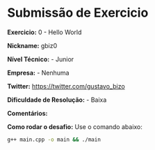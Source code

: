 # Submissão de Exercicio

**Exercicio:** 0 - Hello World

**Nickname:** gbiz0 

**Nível Técnico:** - Junior

**Empresa:** - Nenhuma

**Twitter:** https://twitter.com/gustavo_bizo

**Dificuldade de Resolução:** - Baixa

**Comentários:**

**Como rodar o desafio:**
Use o comando abaixo: 
```bash
g++ main.cpp -o main && ./main
```
